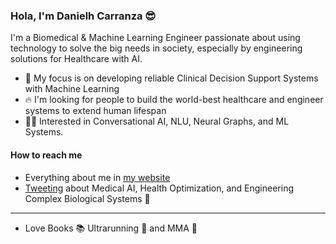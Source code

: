 ### Hola, I'm Danielh Carranza 😎 
I'm a Biomedical & Machine Learning Engineer passionate about using technology to solve the big needs in society, especially by engineering solutions for Healthcare with AI.

- :stars: My focus is on developing reliable Clinical Decision Support Systems with Machine Learning
- 🔥 I'm looking for people to build the world-best healthcare and engineer systems to extend human lifespan
- 👨‍💻 Interested in Conversational AI, NLU, Neural Graphs, and ML Systems.

<!-- ML Stack here -->

#### How to reach me
- Everything about me in [my website](danielhcarranza.com) 
- [Tweeting](https://twitter.com/carranzadanielh) about Medical AI, Health Optimization, and Engineering Complex Biological Systems 🔬   

--- 
- Love Books 📚 Ultrarunning 🏃 and MMA 🥊 
<!--
**DanielhCarranza/DanielhCarranza** is a ✨ _special_ ✨ repository because its `README.md` (this file) appears on your GitHub profile.

Here are some ideas to get you started:

- 🔭 I’m currently working on ...
- 🌱 I’m currently learning ...
- 👯 I’m looking to collaborate on ...
- 🤔 I’m looking for help with ...
- 💬 Ask me about ...
- 📫 How to reach me: ...
- 😄 Pronouns: ...
- ⚡ Fun fact: ...
https://www.kaggle.com/ingbiodanielh 
-->
